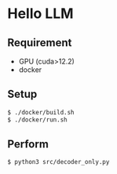 # Hello LLM

## Requirement

- GPU (cuda>12.2)
- docker

## Setup

```bash
$ ./docker/build.sh
$ ./docker/run.sh
```

## Perform

```bash
$ python3 src/decoder_only.py
```
